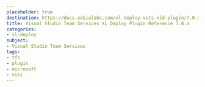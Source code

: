```yaml
---
placeholder: true
destination: https://docs.xebialabs.com/xl-deploy-vsts-xld-plugin/7.0.x/tfs2015PluginManual.html
title: Visual Studio Team Services XL Deploy Plugin Reference 7.0.x
categories:
- xl-deploy
subject:
- Visual Studio Team Services
tags:
- tfs
- plugin
- microsoft
- vsts
---
```


